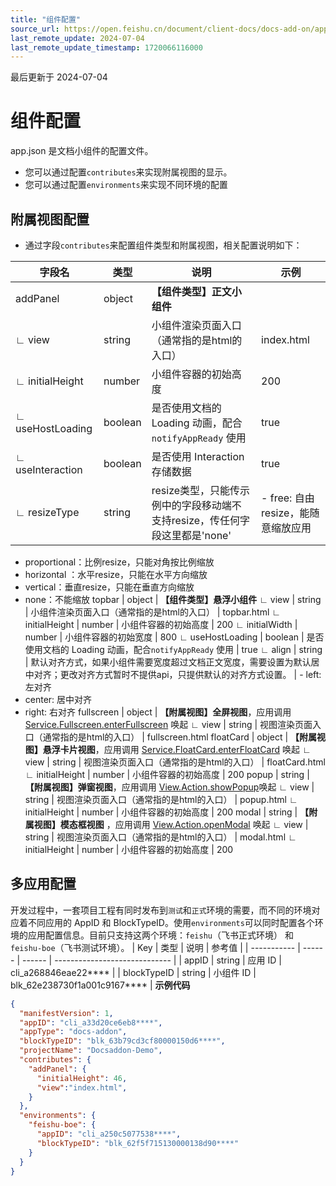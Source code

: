 ```yaml
---
title: "组件配置"
source_url: https://open.feishu.cn/document/client-docs/docs-add-on/appjson-configuration-instructions
last_remote_update: 2024-07-04
last_remote_update_timestamp: 1720066116000
---
```

最后更新于 2024-07-04

# 组件配置
app.json 是文档小组件的配置文件。
- 您可以通过配置`contributes`来实现附属视图的显示。
- 您可以通过配置`environments`来实现不同环境的配置
## 附属视图配置

- 通过字段`contributes`来配置组件类型和附属视图，相关配置说明如下：

字段名 | 类型 | 说明 | 示例
--- | --- | --- | ---
addPanel | object | **【组件类型】正文小组件**
∟ view | string | 小组件渲染页面入口（通常指的是html的入口） | index.html
∟ initialHeight | number | 小组件容器的初始高度 | 200
∟ useHostLoading | boolean | 是否使用文档的 Loading 动画，配合`notifyAppReady` 使用 | true
∟ useInteraction | boolean | 是否使用 Interaction 存储数据 | true
∟ resizeType | string | resize类型，只能传示例中的字段移动端不支持resize，传任何字段这里都是'none' | - free: 自由resize，能随意缩放应用  
- proportional：比例resize，只能对角按比例缩放  
- horizontal ：水平resize，只能在水平方向缩放  
- vertical：垂直resize，只能在垂直方向缩放  
- none：不能缩放
topbar | object | **【组件类型】悬浮小组件**
∟ view | string | 小组件渲染页面入口（通常指的是html的入口） | topbar.html
∟ initialHeight | number | 小组件容器的初始高度 | 200
∟ initialWidth | number | 小组件容器的初始宽度 | 800
∟ useHostLoading | boolean | 是否使用文档的 Loading 动画，配合`notifyAppReady` 使用 | true
∟ align | string | 默认对齐方式，如果小组件需要宽度超过文档正文宽度，需要设置为默认居中对齐；更改对齐方式暂时不提供api，只提供默认的对齐方式设置。 | - left: 左对齐  
- center: 居中对齐  
- right: 右对齐
fullscreen | object | **【附属视图】全屏视图**，应用调用 [Service.Fullscreen.enterFullscreen](https://open.feishu.cn/document/uAjLw4CM/uYjL24iN/docs-add-on/05-api-doc/basic-data-reference---base/Service.Fullscreen.enterFullscreen) 唤起
∟ view | string | 视图渲染页面入口（通常指的是html的入口） | fullscreen.html
floatCard | object | **【附属视图】悬浮卡片视图**，应用调用 [Service.FloatCard.enterFloatCard](https://open.feishu.cn/document/uAjLw4CM/uYjL24iN/docs-add-on/05-api-doc/basic-data-reference---base/Service.FloatCard.enterFloatCard) 唤起
∟ view | string | 视图渲染页面入口（通常指的是html的入口） | floatCard.html
∟ initialHeight | number | 小组件容器的初始高度 | 200
popup | string | **【附属视图】弹窗视图**，应用调用 [View.Action.showPopup](https://open.feishu.cn/document/uAjLw4CM/uYjL24iN/docs-add-on/05-api-doc/basic-data-reference---base/View.Action.showPopup)唤起
∟ view | string | 视图渲染页面入口（通常指的是html的入口） | popup.html
∟ initialHeight | number | 小组件容器的初始高度 | 200
modal | string | **【附属视图】模态框视图** ，应用调用 [View.Action.openModal](https://open.feishu.cn/document/uAjLw4CM/uYjL24iN/docs-add-on/05-api-doc/basic-data-reference---base/View.Action.openModal) 唤起
∟ view | string | 视图渲染页面入口（通常指的是html的入口） | modal.html
∟ initialHeight | number | 小组件容器的初始高度 | 200

## 多应用配置
开发过程中，一套项目工程有同时发布到`测试`和`正式`环境的需要，而不同的环境对应着不同应用的 AppID 和 BlockTypeID。使用`environments`可以同时配置各个环境的应用配置信息。目前只支持这两个环境：`feishu`（飞书正式环境） 和 `feishu-boe`（飞书测试环境）。
| Key         | 类型     | 说明     | 参考值                           |
| ----------- | ------ | ------ | ----------------------------- |
| appID       | string | 应用 ID  | cli_a268846eae22****          |
| blockTypeID | string | 小组件 ID | blk_62e238730f1a001c9167**** |
**示例代码**
```json
{
  "manifestVersion": 1,
  "appID": "cli_a33d20ce6eb8****",
  "appType": "docs-addon",
  "blockTypeID": "blk_63b79cd3cf80000150d6****",
  "projectName": "Docsaddon-Demo",
  "contributes": {
    "addPanel": {
      "initialHeight": 46,
      "view":"index.html",
    }
  },
  "environments": {
    "feishu-boe": {
      "appID": "cli_a250c5077538****",
      "blockTypeID": "blk_62f5f715130000138d90****"
    }
  }
}
```
